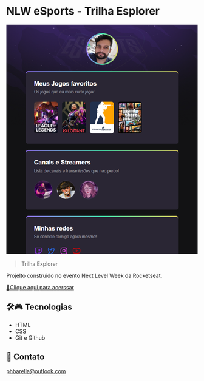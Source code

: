 # NLW eSports - Trilha Esplorer

![preview](./.github/preview.png)

>Trilha Explorer

Projelto construido no evento Next Level Week da Rocketseat.

[🔗Clique aqui para acerssar](https://phbarella.github.io/NLW-eSports/)

## 🛠🎮 Tecnologias

- HTML
- CSS
- Git e Github

## 💛 Contato

phbarella@outlook.com

